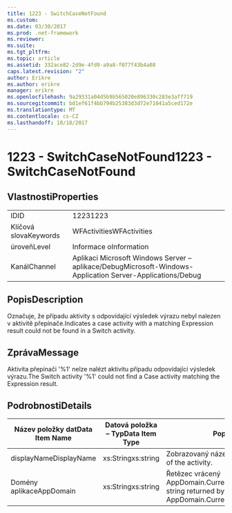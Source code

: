 ```yaml
---
title: 1223 - SwitchCaseNotFound
ms.custom: 
ms.date: 03/30/2017
ms.prod: .net-framework
ms.reviewer: 
ms.suite: 
ms.tgt_pltfrm: 
ms.topic: article
ms.assetid: 332ace82-2d9e-4fd9-a9a8-f077f43b4a08
caps.latest.revision: "2"
author: Erikre
ms.author: erikre
manager: erikre
ms.openlocfilehash: 9a29331a04d5b9b565020e896330c283e3aff719
ms.sourcegitcommit: bd1ef61f4bb794b25383d3d72e71041a5ced172e
ms.translationtype: MT
ms.contentlocale: cs-CZ
ms.lasthandoff: 10/18/2017
---
```

# <a name="1223---switchcasenotfound"></a><span data-ttu-id="1cf1b-102">1223 - SwitchCaseNotFound</span><span class="sxs-lookup"><span data-stu-id="1cf1b-102">1223 - SwitchCaseNotFound</span></span>
## <a name="properties"></a><span data-ttu-id="1cf1b-103">Vlastnosti</span><span class="sxs-lookup"><span data-stu-id="1cf1b-103">Properties</span></span>  
  
|||  
|-|-|  
|<span data-ttu-id="1cf1b-104">ID</span><span class="sxs-lookup"><span data-stu-id="1cf1b-104">ID</span></span>|<span data-ttu-id="1cf1b-105">1223</span><span class="sxs-lookup"><span data-stu-id="1cf1b-105">1223</span></span>|  
|<span data-ttu-id="1cf1b-106">Klíčová slova</span><span class="sxs-lookup"><span data-stu-id="1cf1b-106">Keywords</span></span>|<span data-ttu-id="1cf1b-107">WFActivities</span><span class="sxs-lookup"><span data-stu-id="1cf1b-107">WFActivities</span></span>|  
|<span data-ttu-id="1cf1b-108">úroveň</span><span class="sxs-lookup"><span data-stu-id="1cf1b-108">Level</span></span>|<span data-ttu-id="1cf1b-109">Informace o</span><span class="sxs-lookup"><span data-stu-id="1cf1b-109">Information</span></span>|  
|<span data-ttu-id="1cf1b-110">Kanál</span><span class="sxs-lookup"><span data-stu-id="1cf1b-110">Channel</span></span>|<span data-ttu-id="1cf1b-111">Aplikaci Microsoft Windows Server – aplikace/Debug</span><span class="sxs-lookup"><span data-stu-id="1cf1b-111">Microsoft-Windows-Application Server-Applications/Debug</span></span>|  
  
## <a name="description"></a><span data-ttu-id="1cf1b-112">Popis</span><span class="sxs-lookup"><span data-stu-id="1cf1b-112">Description</span></span>  
 <span data-ttu-id="1cf1b-113">Označuje, že případu aktivity s odpovídající výsledek výrazu nebyl nalezen v aktivitě přepínače.</span><span class="sxs-lookup"><span data-stu-id="1cf1b-113">Indicates a case activity with a matching Expression result could not be found in a Switch activity.</span></span>  
  
## <a name="message"></a><span data-ttu-id="1cf1b-114">Zpráva</span><span class="sxs-lookup"><span data-stu-id="1cf1b-114">Message</span></span>  
 <span data-ttu-id="1cf1b-115">Aktivita přepínači '%1' nelze nalézt aktivitu případu odpovídající výsledek výrazu.</span><span class="sxs-lookup"><span data-stu-id="1cf1b-115">The Switch activity '%1' could not find a Case activity matching the Expression result.</span></span>  
  
## <a name="details"></a><span data-ttu-id="1cf1b-116">Podrobnosti</span><span class="sxs-lookup"><span data-stu-id="1cf1b-116">Details</span></span>  
  
|<span data-ttu-id="1cf1b-117">Název položky dat</span><span class="sxs-lookup"><span data-stu-id="1cf1b-117">Data Item Name</span></span>|<span data-ttu-id="1cf1b-118">Datová položka – Typ</span><span class="sxs-lookup"><span data-stu-id="1cf1b-118">Data Item Type</span></span>|<span data-ttu-id="1cf1b-119">Popis</span><span class="sxs-lookup"><span data-stu-id="1cf1b-119">Description</span></span>|  
|--------------------|--------------------|-----------------|  
|<span data-ttu-id="1cf1b-120">displayName</span><span class="sxs-lookup"><span data-stu-id="1cf1b-120">DisplayName</span></span>|<span data-ttu-id="1cf1b-121">xs:String</span><span class="sxs-lookup"><span data-stu-id="1cf1b-121">xs:string</span></span>|<span data-ttu-id="1cf1b-122">Zobrazovaný název aktivity.</span><span class="sxs-lookup"><span data-stu-id="1cf1b-122">The display name of the activity.</span></span>|  
|<span data-ttu-id="1cf1b-123">Domény aplikace</span><span class="sxs-lookup"><span data-stu-id="1cf1b-123">AppDomain</span></span>|<span data-ttu-id="1cf1b-124">xs:String</span><span class="sxs-lookup"><span data-stu-id="1cf1b-124">xs:string</span></span>|<span data-ttu-id="1cf1b-125">Řetězec vrácený AppDomain.CurrentDomain.FriendlyName.</span><span class="sxs-lookup"><span data-stu-id="1cf1b-125">The string returned by AppDomain.CurrentDomain.FriendlyName.</span></span>|
